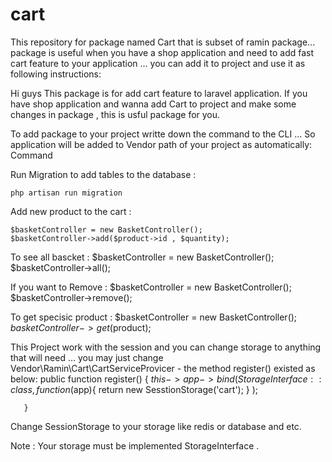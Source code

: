 # cart
This repository for package named Cart that is subset of ramin package... package is useful when you have a shop application and need to add fast cart feature to your application ... you can add it to project and use it as following instructions:


Hi guys
This package is for add cart feature to laravel application.
If you have shop application and wanna add Cart to project and make some changes in package , this is usful package for you.

To add package to your project writte down the command to the CLI ... So application will be added to Vendor path of your project as automatically:
	Command


Run Migration to add tables to the database :
   
	php artisan run migration

Add new product to the cart :

	$basketController = new BasketController();
	$basketController->add($product->id , $quantity);

To see all bascket :
	$basketController = new BasketController();
	$basketController->all();
	
If you want to Remove : 
	$basketController = new BasketController();
	$basketController->remove();

To get specisic product :
	$basketController = new BasketController();
	$basketController->get($product);


This Project work with the session and you can change storage to anything that will need  ... you may just change Vendor\Ramin\Cart\CartServiceProvicer - the method register() existed as below:
	public function register()
 	{
     	    $this->app->bind(StorageInterface::class ,function($app){
            return new SesstionStorage('cart');
       } );
    
       }
 
Change SessionStorage to your storage like redis or database and etc.

Note : Your storage must be implemented StorageInterface . 
 
